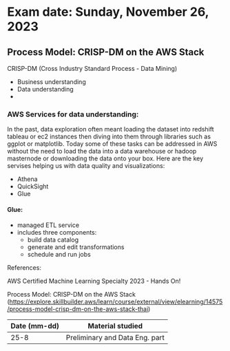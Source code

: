 # Exam date: ‎Sunday, November 26, 2023‎

## Process Model: CRISP-DM on the AWS Stack

CRISP-DM (Cross Industry Standard Process -  Data Mining)

+ Business understanding
+ Data understanding
+ 

### AWS Services for data understanding:
In the past, data exploration often meant loading the dataset into redshift tableau or ec2 instances then diving into them through libraries such as ggplot or matplotlib. Today some of these tasks can be addressed in AWS without the need to load the data into a data warehouse or hadoop masternode or downloading the data onto your box. Here are the key servises helping us with data quality and visualizations:

+ Athena
+ QuickSight
+ Glue

#### Glue:
+ managed ETL service
+ includes three components:
  	+ build data catalog
  	+ generate and edit transformations
  	+ schedule and run jobs


References:

AWS Certified Machine Learning Specialty 2023 - Hands On!

Process Model: CRISP-DM on the AWS Stack (https://explore.skillbuilder.aws/learn/course/external/view/elearning/14575/process-model-crisp-dm-on-the-aws-stack-thai) 

|**Date (mm-dd)**| **Material studied**|
| --  | -- |
|25-8 | Preliminary and Data Eng. part |
